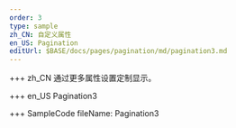 ```yaml
--- 
order: 3
type: sample
zh_CN: 自定义属性
en_US: Pagination
editUrl: $BASE/docs/pages/pagination/md/pagination3.md
---
```


+++ zh_CN
通过更多属性设置定制显示。

+++ en_US
Pagination3

+++ SampleCode
fileName: Pagination3
